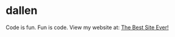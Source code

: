 # dallen
Code is fun. Fun is code.
View my website at: <a href="http://lyle.smu.edu/~dallen/dallen/index.html"> The Best Site Ever! </a>
